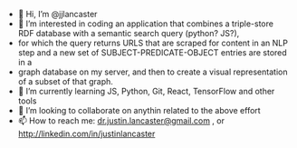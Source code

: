 - 👋 Hi, I’m @jjlancaster
- 👀 I’m interested in coding an application that combines a triple-store RDF database with a semantic search query (python? JS?), 
- for which the query returns URLS that are scraped for content in an NLP step and a new set of SUBJECT-PREDICATE-OBJECT entries are stored in a
- graph database on my server, and then to create a visual representation of a subset of that graph.
- 🌱 I’m currently learning JS, Python, Git, React, TensorFlow and other tools
- 💞️ I’m looking to collaborate on anythin related to the above effort
- 📫 How to reach me: dr.justin.lancaster@gmail.com , or http://linkedin.com/in/justinlancaster
<!---
jjlancaster/jjlancaster is a ✨ special ✨ repository because its `README.md` (this file) appears on your GitHub profile.
You can click the Preview link to take a look at your changes.
--->
